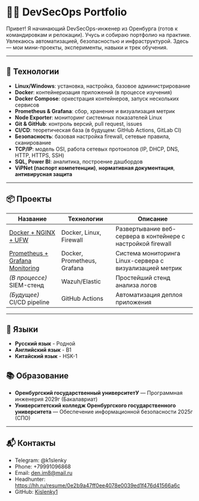 # 👨‍💻 DevSecOps Portfolio

Привет! Я начинающий DevSecOps-инженер из Оренбурга (готов к командировкам и релокации). Учусь и собираю портфолио на практике. Увлекаюсь автоматизацией, безопасностью и инфраструктурой. Здесь — мои мини-проекты, эксперименты, навыки и трек обучения.

---

## 🧰 Технологии

- **Linux/Windows**: установка, настройка, базовое администрирование
- **Docker**: контейнеризация приложений (в процессе изучения)
- **Docker Compose**: оркестрация контейнеров, запуск нескольких сервисов
- **Prometheus & Grafana**: сбор, хранение и визуализация метрик
- **Node Exporter**: мониторинг системных показателей Linux
- **Git & GitHub**: контроль версий, pull request, issues
- **CI/CD**: теоретическая база (в будущем: GitHub Actions, GitLab CI)
- **Безопасность**: базовая настройка firewall, сетевые правила, сканирование
- **TCP/IP**: модель OSI, работа сетевых протоколов (IP, DHCP, DNS, HTTP, HTTPS, SSH)
- **SQL, Power BI**: аналитика, построение дашбордов
- **ViPNet (паспорт компетенции)**, **нормативная документация**, **антивирусная защита**

---

## 📦 Проекты

| Название | Технологии | Описание |
|----------|------------|----------|
| [Docker + NGINX + UFW](https://github.com/Kislenky1/docker-nginx-ufw) | Docker, Linux, Firewall | Развертывание веб-сервера в контейнере с настройкой firewall |
| [Prometheus + Grafana Monitoring](https://github.com/Kislenky1/Prometheus-Grafana-Monitoring-Stack) | Docker, Prometheus, Grafana | Система мониторинга Linux-сервера с визуализацией метрик |
| *(В процессе)* SIEM-стенд | Wazuh/Elastic | Простейший стенд анализа логов |
| *(Будущее)* CI/CD pipeline | GitHub Actions | Автоматизация деплоя приложения |

---

## 👅 Языки

- **Русский язык** - Родной
- **Английский язык** - B1
- **Китайский язык** - HSK-1

## 📚 Образование

- **Оренбургский государственный университетУ** — Программная инженерия 2029г (Бакалавриат)
- **Университетский колледж Оренбургского государственного университета** — Обеспечение информационной безопасности 2025г (СПО)

---

## 📬 Контакты

- Telegram: @k1slenky 
- Phone: +79991096868
- Email: den.im8@mail.ru
- Headhunter: https://hh.ru/resume/0e2b9a47ff0ee4078e0039ed1f476d41566a6c
- GitHub: [Kislenky1](https://github.com/Kislenky1)
